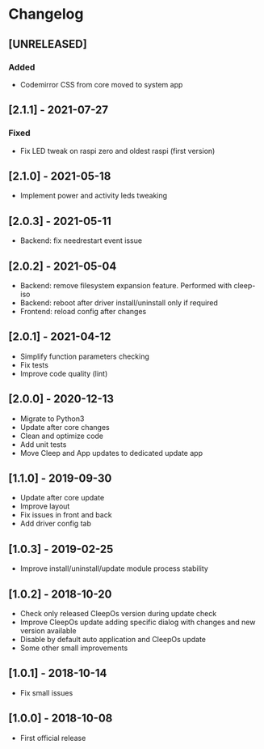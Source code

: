 # Changelog

## [UNRELEASED]

### Added
* Codemirror CSS from core moved to system app

## [2.1.1] - 2021-07-27

### Fixed
* Fix LED tweak on raspi zero and oldest raspi (first version)

## [2.1.0] - 2021-05-18

* Implement power and activity leds tweaking

## [2.0.3] - 2021-05-11

* Backend: fix needrestart event issue

## [2.0.2] - 2021-05-04

* Backend: remove filesystem expansion feature. Performed with cleep-iso
* Backend: reboot after driver install/uninstall only if required
* Frontend: reload config after changes

## [2.0.1] - 2021-04-12

* Simplify function parameters checking
* Fix tests
* Improve code quality (lint)

## [2.0.0] - 2020-12-13

* Migrate to Python3
* Update after core changes
* Clean and optimize code
* Add unit tests
* Move Cleep and App updates to dedicated update app

## [1.1.0] - 2019-09-30

* Update after core update
* Improve layout
* Fix issues in front and back
* Add driver config tab

## [1.0.3] - 2019-02-25

* Improve install/uninstall/update module process stability

## [1.0.2] - 2018-10-20

* Check only released CleepOs version during update check
* Improve CleepOs update adding specific dialog with changes and new version available
* Disable by default auto application and CleepOs update
* Some other small improvements

## [1.0.1] - 2018-10-14

* Fix small issues

## [1.0.0] - 2018-10-08

* First official release

